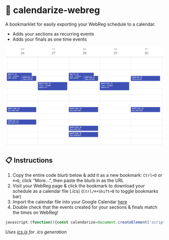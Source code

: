 # 📆 calendarize-webreg

A bookmarklet for easily exporting your WebReg schedule to a calendar.
- Adds your sections as recurring events
- Adds your finals as one time events

![Command line screenshot](assets/screenshot-cropped-v1.png)

## 📋 Instructions
1. Copy the entire code blurb below & add it as a new bookmark: `Ctrl+D` or `⌘+D`, click "More...", then paste the blurb in as the URL
2. Visit your WebReg page & click the bookmark to download your schedule as a calendar file (.ics) (`Ctrl/⌘+Shift+B` to toggle bookmarks bar)
3. Import the calendar file into your Google Calendar [here](https://calendar.google.com/calendar/u/0/r/settings/export)
4. Double check that the events created for your sections & finals match the times on WebReg!
```js
javascript:(function(){const calendarize=document.createElement('script');calendarize.src='https://adoryvo.github.io/calendarize-webreg/calendarize.min.js';document.body.appendChild(calendarize);})()
```
*Uses [ics.js](https://github.com/nwcell/ics.js/) for .ics generation*
